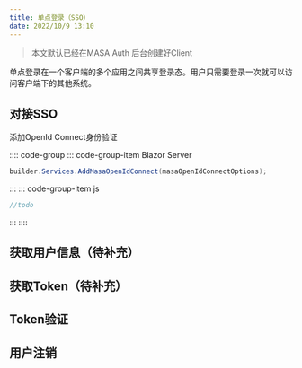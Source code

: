 ```yaml
---
title: 单点登录（SSO）
date: 2022/10/9 13:10
---
```


> 本文默认已经在MASA Auth 后台创建好Client

单点登录在一个客户端的多个应用之间共享登录态。用户只需要登录一次就可以访问客户端下的其他系统。

## 对接SSO

添加OpenId Connect身份验证

:::: code-group
::: code-group-item Blazor Server

```csharp
builder.Services.AddMasaOpenIdConnect(masaOpenIdConnectOptions);
```

:::
::: code-group-item js

```javascript
//todo
```

:::
::::

## 获取用户信息（待补充）

## 获取Token（待补充）

## Token验证

## 用户注销
